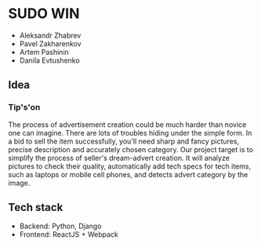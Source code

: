 # SUDO WIN

- Aleksandr Zhabrev
- Pavel Zakharenkov
- Artem Pashinin
- Danila Evtushenko

## Idea

### Tip's'on

The process of advertisement creation could be much harder than novice one can imagine. There are lots of troubles hiding under the simple form. In a bid to sell the item successfully, you'll need sharp and fancy pictures, precise description and accurately chosen category. Our project target is to simplify the process of seller's dream-advert creation. It will analyze pictures to check their quality, automatically add tech specs for tech items, such as laptops or mobile cell phones, and detects advert category by the image.
## Tech stack

- Backend: Python, Django
- Frontend: ReactJS + Webpack
